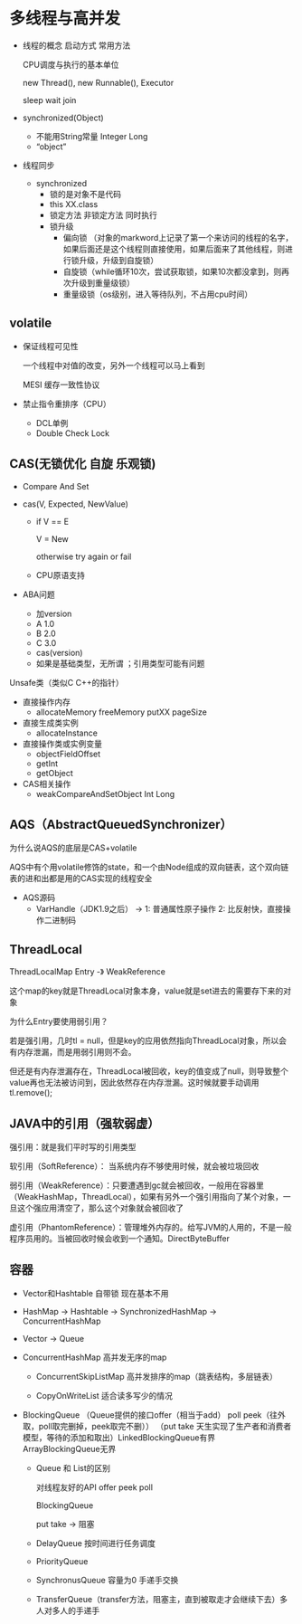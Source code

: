 # 多线程与高并发

- 线程的概念 启动方式 常用方法

  CPU调度与执行的基本单位

  new Thread(), new Runnable(), Executor

  sleep wait join

- synchronized(Object)
  - 不能用String常量 Integer Long
  - “object”

- 线程同步
  - synchronized
    - 锁的是对象不是代码
    - this XX.class
    - 锁定方法 非锁定方法 同时执行
    - 锁升级
      - 偏向锁 （对象的markword上记录了第一个来访问的线程的名字，如果后面还是这个线程则直接使用，如果后面来了其他线程，则进行锁升级，升级到自旋锁）
      - 自旋锁（while循环10次，尝试获取锁，如果10次都没拿到，则再次升级到重量级锁） 
      - 重量级锁（os级别，进入等待队列，不占用cpu时间）

## volatile

- 保证线程可见性

  一个线程中对值的改变，另外一个线程可以马上看到

  MESI 缓存一致性协议

- 禁止指令重排序（CPU）

  - DCL单例
  - Double Check Lock



## CAS(无锁优化 自旋 乐观锁)

- Compare And Set

- cas(V, Expected, NewValue)

  - if V == E

    V  = New

    otherwise  try again or fail

  - CPU原语支持

- ABA问题

  - 加version
  - A 1.0
  - B 2.0
  - C 3.0
  - cas(version)
  - 如果是基础类型，无所谓 ；引用类型可能有问题

Unsafe类（类似C C++的指针）

- 直接操作内存
  - allocateMemory freeMemory putXX pageSize
- 直接生成类实例
  - allocateInstance
- 直接操作类或实例变量
  - objectFieldOffset
  - getInt
  - getObject
- CAS相关操作
  - weakCompareAndSetObject Int Long



## AQS（AbstractQueuedSynchronizer）

为什么说AQS的底层是CAS+volatile 

AQS中有个用volatile修饰的state，和一个由Node组成的双向链表，这个双向链表的进和出都是用的CAS实现的线程安全

- AQS源码
  - VarHandle（JDK1.9之后） -> 1: 普通属性原子操作 2: 比反射快，直接操作二进制码



## ThreadLocal

ThreadLocalMap Entry -》 WeakReference

这个map的key就是ThreadLocal对象本身，value就是set进去的需要存下来的对象

为什么Entry要使用弱引用？

若是强引用，几时tl = null，但是key的应用依然指向ThreadLocal对象，所以会有内存泄漏，而是用弱引用则不会。

但还是有内存泄漏存在，ThreadLocal被回收，key的值变成了null，则导致整个value再也无法被访问到，因此依然存在内存泄漏。这时候就要手动调用tl.remove();



## JAVA中的引用（强软弱虚）

强引用：就是我们平时写的引用类型

软引用（SoftReference）： 当系统内存不够使用时候，就会被垃圾回收

弱引用（WeakReference）：只要遭遇到gc就会被回收，一般用在容器里（WeakHashMap，ThreadLocal），如果有另外一个强引用指向了某个对象，一旦这个强应用清空了，那么这个对象就会被回收了

虚引用（PhantomReference）：管理堆外内存的。给写JVM的人用的，不是一般程序员用的。当被回收时候会收到一个通知。DirectByteBuffer



## 容器

- Vector和Hashtable 自带锁 现在基本不用

- HashMap -> Hashtable -> SynchronizedHashMap -> ConcurrentHashMap

- Vector -> Queue

- ConcurrentHashMap 高并发无序的map  

  - ConcurrentSkipListMap 高并发排序的map（跳表结构，多层链表）

  - CopyOnWriteList 适合读多写少的情况

- BlockingQueue （Queue提供的接口offer（相当于add） poll peek（往外取，poll取完删掉，peek取完不删）） （put take 天生实现了生产者和消费者模型，等待的添加和取出）LinkedBlockingQueue有界 ArrayBlockingQueue无界

  - Queue 和 List的区别

    对线程友好的API offer peek poll

    BlockingQueue

    put take -> 阻塞

  - DelayQueue 按时间进行任务调度

  - PriorityQueue

  - SynchronusQueue 容量为0 手递手交换

  - TransferQueue（transfer方法，阻塞主，直到被取走才会继续下去）多人对多人的手递手